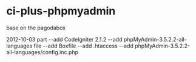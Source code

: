ci-plus-phpmyadmin
==================

base on the pagodabox

2012-10-03
part
--add CodeIgniter 2.1.2
--add phpMyAdmin-3.5.2.2-all-languages
file
--add Boxfile
--add .htaccess
--add phpMyAdmin-3.5.2.2-all-languages/config.inc.php